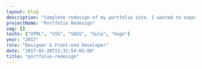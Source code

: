 ```yaml
---
layout: blog
description: "Complete redesign of my portfolio site. I wanted to experiment and learn new technologies during this overhaul. I ended up deciding to use Hugo, a HTML template engine, along with Gulp for automation. I also decided not to use a CSS framework and built the grid system and responsive features myself."
projectName: "Portfolio Redesign"
img: []
techs: ["HTML", "CSS", "SASS", "Gulp", "Hugo"]
year: "2017"
role: "Designer & Front-end Developer"
date: "2017-01-28T23:31:54-05:00"
title: "portfolio-redesign"
---
```

